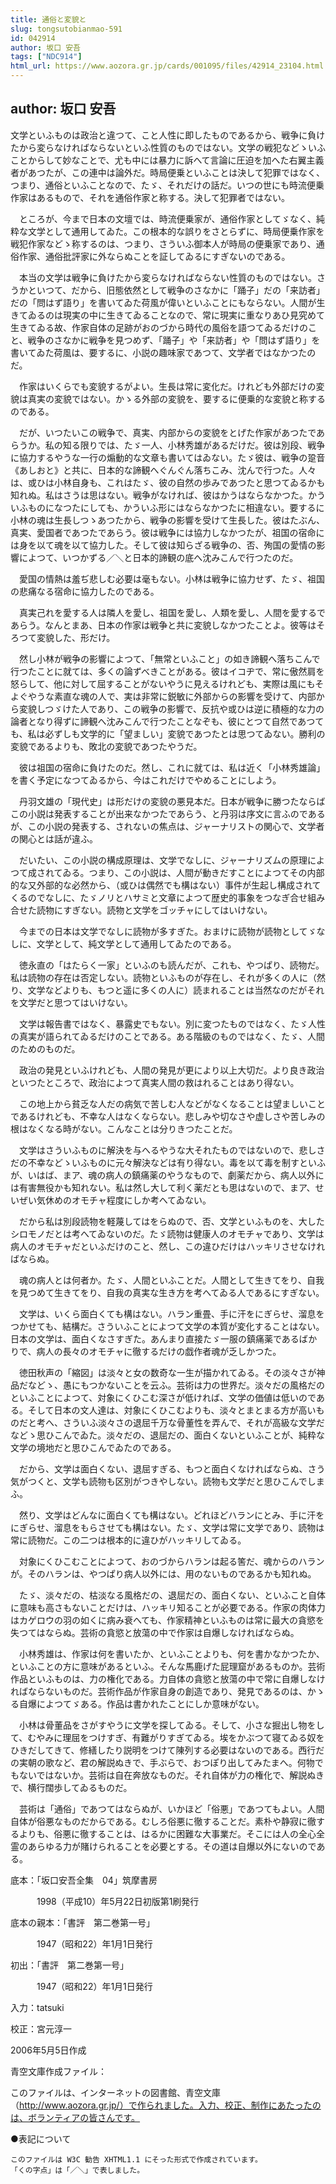 ```yaml
---
title: 通俗と変貌と
slug: tongsutobianmao-591
id: 042914
author: 坂口 安吾
tags: ["NDC914"]
html_url: https://www.aozora.gr.jp/cards/001095/files/42914_23104.html
---
```


## author: 坂口 安吾

文学といふものは政治と違つて、こと人性に即したものであるから、戦争に負けたから変らなければならないといふ性質のものではない。文学の戦犯などゝいふことからして妙なことで、尤も中には暴力に訴へて言論に圧迫を加へた右翼主義者があつたが、この連中は論外だ。時局便乗といふことは決して犯罪ではなく、つまり、通俗といふことなので、たゞ、それだけの話だ。いつの世にも時流便乗作家はあるもので、それを通俗作家と称する。決して犯罪者ではない。

　ところが、今まで日本の文壇では、時流便乗家が、通俗作家としてゞなく、純粋な文学として通用してゐた。この根本的な誤りをさとらずに、時局便乗作家を戦犯作家などゝ称するのは、つまり、さういふ御本人が時局の便乗家であり、通俗作家、通俗批評家に外ならぬことを証してゐるにすぎないのである。

　本当の文学は戦争に負けたから変らなければならない性質のものではない。さうかといつて、だから、旧態依然として戦争のさなかに「踊子」だの「来訪者」だの「問はず語り」を書いてゐた荷風が偉いといふことにもならない。人間が生きてゐるのは現実の中に生きてゐることなので、常に現実に重なりあひ見究めて生きてゐる故、作家自体の足跡がおのづから時代の風俗を語つてゐるだけのこと、戦争のさなかに戦争を見つめず、「踊子」や「来訪者」や「問はず語り」を書いてゐた荷風は、要するに、小説の趣味家であつて、文学者ではなかつたのだ。

　作家はいくらでも変貌するがよい。生長は常に変化だ。けれども外部だけの変貌は真実の変貌ではない。かゝる外部の変貌を、要するに便乗的な変貌と称するのである。

　だが、いつたいこの戦争で、真実、内部からの変貌をとげた作家があつたであらうか。私の知る限りでは、たゞ一人、小林秀雄があるだけだ。彼は別段、戦争に協力するやうな一行の煽動的な文章も書いてはゐない。たゞ彼は、戦争の跫音《あしおと》と共に、日本的な諦観へぐんぐん落ちこみ、沈んで行つた。人々は、或ひは小林自身も、これはたゞ、彼の自然の歩みであつたと思つてゐるかも知れぬ。私はさうは思はない。戦争がなければ、彼はかうはならなかつた。かういふものになつたにしても、かういふ形にはならなかつたに相違ない。要するに小林の魂は生長しつゝあつたから、戦争の影響を受けて生長した。彼はたぶん、真実、愛国者であつたであらう。彼は戦争には協力しなかつたが、祖国の宿命には身を以て魂を以て協力した。そして彼は知らざる戦争の、否、殉国の愛情の影響によつて、いつかずる／＼と日本的諦観の底へ沈みこんで行つたのだ。

　愛国の情熱は羞ぢ悲しむ必要は毫もない。小林は戦争に協力せず、たゞ、祖国の悲痛なる宿命に協力したのである。

　真実己れを愛する人は隣人を愛し、祖国を愛し、人類を愛し、人間を愛するであらう。なんとまあ、日本の作家は戦争と共に変貌しなかつたことよ。彼等はそろつて変貌した、形だけ。

　然し小林が戦争の影響によつて、「無常といふこと」の如き諦観へ落ちこんで行つたことに就ては、多くの論ずべきことがある。彼はイコヂで、常に傲然肩を怒らして、他に対して屈することがないやうに見えるけれども、実際は風にもそよぐやうな素直な魂の人で、実は非常に鋭敏に外部からの影響を受けて、内部から変貌しつゞけた人であり、この戦争の影響で、反抗や或ひは逆に積極的な力の論者となり得ずに諦観へ沈みこんで行つたことなぞも、彼にとつて自然であつても、私は必ずしも文学的に「望ましい」変貌であつたとは思つてゐない。勝利の変貌であるよりも、敗北の変貌であつたやうだ。

　彼は祖国の宿命に負けたのだ。然し、これに就ては、私は近く「小林秀雄論」を書く予定になつてゐるから、今はこれだけでやめることにしよう。

　丹羽文雄の「現代史」は形だけの変貌の悪見本だ。日本が戦争に勝つたならばこの小説は発表することが出来なかつたであらう、と丹羽は序文に言ふのであるが、この小説の発表する、されないの焦点は、ジャーナリストの関心で、文学者の関心とは話が違ふ。

　だいたい、この小説の構成原理は、文学でなしに、ジャーナリズムの原理によつて成されてゐる。つまり、この小説は、人間が動きだすことによつてその内部的な又外部的な必然から、（或ひは偶然でも構はない）事件が生起し構成されてくるのでなしに、たゞノリとハサミと文章によつて歴史的事象をつなぎ合せ組み合せた読物にすぎない。読物と文学をゴッチャにしてはいけない。

　今までの日本は文学でなしに読物が多すぎた。おまけに読物が読物としてゞなしに、文学として、純文学として通用してゐたのである。

　徳永直の「はたらく一家」といふのも読んだが、これも、やつぱり、読物だ。私は読物の存在は否定しない。読物といふものが存在し、それが多くの人に（然り、文学などよりも、もつと遥に多くの人に）読まれることは当然なのだがそれを文学だと思つてはいけない。

　文学は報告書ではなく、暴露史でもない。別に変つたものではなく、たゞ人性の真実が語られてゐるだけのことである。ある階級のものではなく、たゞ、人間のためのものだ。

　政治の発見といふけれども、人間の発見が更により以上大切だ。より良き政治といつたところで、政治によつて真実人間の救はれることはあり得ない。

　この地上から貧乏な人だの病気で苦しむ人などがなくなることは望ましいことであるけれども、不幸な人はなくならない。悲しみや切なさや虚しさや苦しみの根はなくなる時がない。こんなことは分りきつたことだ。

　文学はさういふものに解決を与へるやうな大それたものではないので、悲しさだの不幸などゝいふものに元々解決などは有り得ない。毒を以て毒を制すといふが、いはば、まア、魂の病人の鎮痛薬のやうなもので、劇薬だから、病人以外には有害無役かも知れない。私は然し大して利く薬だとも思はないので、まア、せいぜい気休めのオモチャ程度にしか考へてゐない。

　だから私は別段読物を軽蔑してはをらぬので、否、文学といふものを、大したシロモノだとは考へてゐないのだ。たゞ読物は健康人のオモチャであり、文学は病人のオモチャだといふだけのこと、然し、この違ひだけはハッキリさせなければならぬ。

　魂の病人とは何者か。たゞ、人間といふことだ。人間として生きてをり、自我を見つめて生きてをり、自我の真実な生き方を考へてゐる人であるにすぎない。

　文学は、いくら面白くても構はない。ハラン重畳、手に汗をにぎらせ、溜息をつかせても、結構だ。さういふことによつて文学の本質が変化することはない。日本の文学は、面白くなさすぎた。あんまり直接たゞ一服の鎮痛薬であるばかりで、病人の長々のオモチャに徹するだけの戯作者魂が乏しかつた。

　徳田秋声の「縮図」は淡々と女の数奇な一生が描かれてゐる。その淡々さが神品だなどゝ、愚にもつかないことを云ふ。芸術は力の世界だ。淡々だの風格だのといふことによつて、対象にくひこむ深さが低ければ、文学の価値は低いのである。そして日本の文人達は、対象にくひこむよりも、淡々とまとまる方が高いものだと考へ、さういふ淡々さの退屈千万な骨董性を弄んで、それが高級な文学だなどゝ思ひこんでゐた。淡々だの、退屈だの、面白くないといふことが、純粋な文学の境地だと思ひこんでゐたのである。

　だから、文学は面白くない、退屈すぎる、もつと面白くなければならぬ、さう気がつくと、文学も読物も区別がつきやしない。読物も文学だと思ひこんでしまふ。

　然り、文学はどんなに面白くても構はない。どれほどハランにとみ、手に汗をにぎらせ、溜息をもらさせても構はない。たゞ、文学は常に文学であり、読物は常に読物だ。この二つは根本的に違ひがハッキリしてゐる。

　対象にくひこむことによつて、おのづからハランは起る筈だ、魂からのハランが。そのハランは、やつぱり病人以外には、用のないものであるかも知れぬ。

　たゞ、淡々だの、枯淡なる風格だの、退屈だの、面白くない、といふこと自体に意味も高さもないことだけは、ハッキリ知ることが必要である。作家の肉体力はカゲロウの羽の如くに病み衰へても、作家精神といふものは常に最大の貪慾を失つてはならぬ。芸術の貪慾と放蕩の中で作家は自爆しなければならぬ。

　小林秀雄は、作家は何を書いたか、といふことよりも、何を書かなかつたか、といふことの方に意味があるといふ。そんな馬鹿げた屁理窟があるものか。芸術作品といふものは、力の権化である。力自体の貪慾と放蕩の中で常に自爆しなければならないものだ。芸術作品が作家自身の創造であり、発見であるのは、かゝる自爆によつてゞある。作品は書かれたことにしか意味がない。

　小林は骨董品をさがすやうに文学を探してゐる。そして、小さな掘出し物をして、むやみに理屈をつけすぎ、有難がりすぎてゐる。埃をかぶつて寝てゐる奴をひきだしてきて、修繕したり説明をつけて陳列する必要はないのである。西行だの実朝の歌など、君の解説ぬきで、手ぶらで、おつぽり出してみたまへ。何物でもないではないか。芸術は自在奔放なものだ。それ自体が力の権化で、解説ぬきで、横行闊歩してゐるものだ。

　芸術は「通俗」であつてはならぬが、いかほど「俗悪」であつてもよい。人間自体が俗悪なものだからである。むしろ俗悪に徹することだ。素朴や静寂に徹するよりも、俗悪に徹することは、はるかに困難な大事業だ。そこには人の全心全霊のあらゆる力が賭けられることを必要とする。その道は自爆以外にないのである。













底本：「坂口安吾全集　04」筑摩書房


　　　1998（平成10）年5月22日初版第1刷発行

底本の親本：「書評　第二巻第一号」

　　　1947（昭和22）年1月1日発行

初出：「書評　第二巻第一号」

　　　1947（昭和22）年1月1日発行

入力：tatsuki

校正：宮元淳一

2006年5月5日作成

青空文庫作成ファイル：

このファイルは、インターネットの図書館、青空文庫（http://www.aozora.gr.jp/）で作られました。入力、校正、制作にあたったのは、ボランティアの皆さんです。











●表記について


	このファイルは W3C 勧告 XHTML1.1 にそった形式で作成されています。
	「くの字点」は「／＼」で表しました。